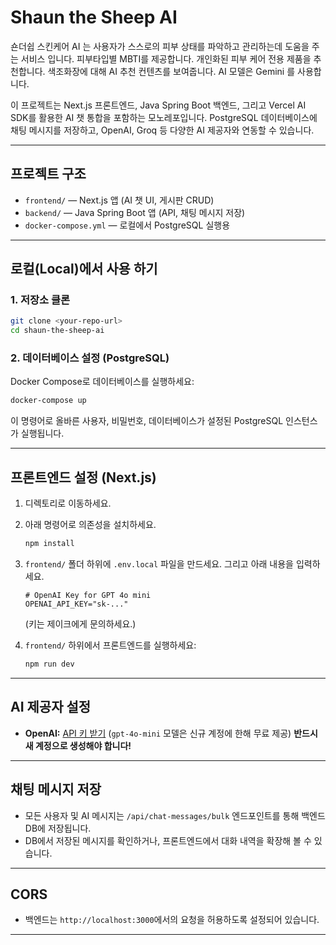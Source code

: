 # Shaun the Sheep AI
숀더쉽 스킨케어 AI 는 사용자가 스스로의 피부 상태를 파악하고 관리하는데 도움을 주는 서비스 입니다.
피부타입별 MBTI를 제공합니다.
개인화된 피부 케어 전용 제품을 추천합니다.
색조화장에 대해 AI 추천 컨텐츠를 보여줍니다.
AI 모델은 Gemini 를 사용합니다.


이 프로젝트는 Next.js 프론트엔드, Java Spring Boot 백엔드, 그리고 Vercel AI SDK를 활용한 AI 챗 통합을 포함하는 모노레포입니다. PostgreSQL 데이터베이스에 채팅 메시지를 저장하고, OpenAI, Groq 등 다양한 AI 제공자와 연동할 수 있습니다.

---

## 프로젝트 구조

- `frontend/` — Next.js 앱 (AI 챗 UI, 게시판 CRUD)
- `backend/` — Java Spring Boot 앱 (API, 채팅 메시지 저장)
- `docker-compose.yml` — 로컬에서 PostgreSQL 실행용

---

## 로컬(Local)에서 사용 하기

### 1. 저장소 클론
```sh
git clone <your-repo-url>
cd shaun-the-sheep-ai
```

### 2. 데이터베이스 설정 (PostgreSQL)
Docker Compose로 데이터베이스를 실행하세요:
```sh
docker-compose up
```
이 명령어로 올바른 사용자, 비밀번호, 데이터베이스가 설정된 PostgreSQL 인스턴스가 실행됩니다.

---

## 프론트엔드 설정 (Next.js)

1. 디렉토리로 이동하세요.
2. 아래 명령어로 의존성을 설치하세요.
   ```sh
   npm install
   ```
3. `frontend/` 폴더 하위에 `.env.local` 파일을 만드세요. 그리고 아래 내용을 입력하세요.
   
   ```.env.local
   # OpenAI Key for GPT 4o mini
   OPENAI_API_KEY="sk-..."
   ```
   (키는 제이크에게 문의하세요.)

4. `frontend/` 하위에서 프론트엔드를 실행하세요:
   ```sh
   npm run dev
   ```


---

## AI 제공자 설정
- **OpenAI:** [API 키 받기](https://platform.openai.com/api-keys) (`gpt-4o-mini` 모델은 신규 계정에 한해 무료 제공) **반드시 새 계정으로 생성해야 합니다!**

---

## 채팅 메시지 저장
- 모든 사용자 및 AI 메시지는 `/api/chat-messages/bulk` 엔드포인트를 통해 백엔드 DB에 저장됩니다.
- DB에서 저장된 메시지를 확인하거나, 프론트엔드에서 대화 내역을 확장해 볼 수 있습니다.

---

## CORS
- 백엔드는 `http://localhost:3000`에서의 요청을 허용하도록 설정되어 있습니다.

---